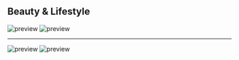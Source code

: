 ## Beauty & Lifestyle
![preview](https://i.ibb.co/Nnyq0bR/screencapture-file-G-Alex-Websites-beauty-lifestyle-index-html-2021-12-10-18-14-00.png)
![preview](https://i.ibb.co/mbPq3R8/screencapture-file-G-Alex-Websites-beauty-lifestyle-pages-our-story-html-2021-12-10-18-14-27.png)

---

![preview](https://i.ibb.co/jwRvnjf/screencapture-127-0-0-1-5500-index-html-2021-12-10-18-20-49.png)
![preview](https://i.ibb.co/HG4Gmxp/screencapture-127-0-0-1-5500-pages-our-story-html-2021-12-10-18-21-14.png)